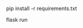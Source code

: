 <!-- run the following command to install  -->
pip install -r requirements.txt
<!-- run the following command to execute on terminal-->
flask run
